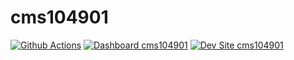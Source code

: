 # cms104901

[![Github Actions](https://github.com/kporras07/cms104901/actions/workflows/build_deploy_and_test.yml/badge.svg)](https://github.com/kporras07/cms104901/actions/workflows/build_deploy_and_test.yml)
[![Dashboard cms104901](https://img.shields.io/badge/dashboard-cms104901-yellow.svg)](https://dashboard.pantheon.io/sites/c2583e4b-9e2b-4439-b4ea-bad0f3b05672#dev/code)
[![Dev Site cms104901](https://img.shields.io/badge/site-cms104901-blue.svg)](http://dev-cms104901.pantheonsite.io/)